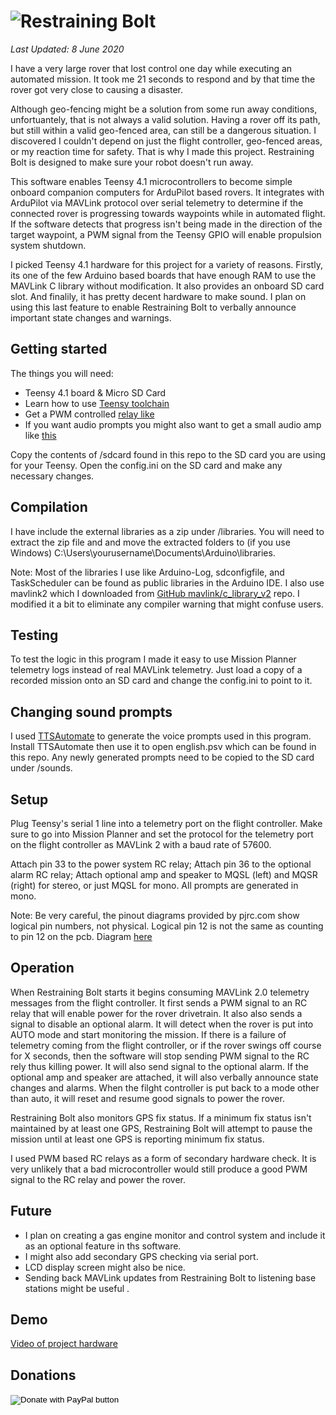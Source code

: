 ![Restraining Bolt](https://github.com/bitdog-io/restraining_bolt/raw/pre-release/images/restraining_bolt.png)
==================

*Last Updated: 8 June 2020*

I have a very large rover that lost control one day while executing an automated mission. 
It took me 21 seconds to respond and by that time the rover got very close to causing a disaster. 

Although geo-fencing might be a solution from some run away conditions, 
unfortuantely, that is not always a valid solution. Having a rover off its path, 
but still within a valid geo-fenced area, can still be a dangerous situation. I discovered
I couldn't depend on just the flight controller, geo-fenced areas, or my reaction time for safety. That is why I made this project. Restraining Bolt is designed to make sure your robot doesn't run away.

This software enables Teensy 4.1 microcontrollers to become simple onboard companion computers 
for ArduPilot based rovers. It integrates with ArduPilot via MAVLink protocol over 
serial telemetry to determine if the connected rover is progressing towards waypoints 
while in automated flight. If the software detects that progress isn't being made in 
the direction of the target waypoint, a PWM signal from the Teensy GPIO will enable propulsion system shutdown.

I picked Teensy 4.1 hardware for this project for a variety of reasons. Firstly, its one of the few Arduino
based boards that have enough RAM to use the MAVLink C library without modification. It also provides an
onboard SD card slot. And finalily, it has pretty decent hardware to make sound. I plan on using this last
feature to enable Restraining Bolt to verbally announce important state changes and warnings.

## Getting started
The things you will need:

- Teensy 4.1 board & Micro SD Card
- Learn how to use [Teensy toolchain](https://www.pjrc.com/teensy/tutorial.html)
- Get a PWM controlled [relay like](https://www.amazon.com/dp/B01M3WQZLF/ref=cm_sw_em_r_mt_dp_U_Ni51EbRXS7CVA)
- If you want audio prompts you might also want to get a small audio amp like [this](https://www.sparkfun.com/products/11044)

Copy the contents of /sdcard found in this repo to the SD card you are using for your Teensy. Open the config.ini on the SD card
and make any necessary changes.

## Compilation
I have include the external libraries as a zip under /libraries. You will need to extract the zip file and 
and move the extracted folders to (if you use Windows)  C:\Users\yourusername\Documents\Arduino\libraries.

Note: Most of the libraries I use like Arduino-Log, sdconfigfile, and TaskScheduler can be found as public
libraries in the Arduino IDE. I also use mavlink2 which I downloaded from
[GitHub mavlink/c_library_v2](https://github.com/mavlink/c_library_v2) repo. I modified it a bit to eliminate any
compiler warning that might confuse users.

## Testing
To test the logic in this program I made it easy to use Mission Planner telemetry logs instead of real MAVLink telemetry.
Just load a copy of a recorded mission onto an SD card and change the config.ini to point to it.

## Changing sound prompts
I used [TTSAutomate](https://ttsautomate.com/) to generate the voice prompts used in this program. Install TTSAutomate 
then use it to open english.psv which can be found in this repo. Any newly generated prompts need to be copied to the 
SD card under /sounds.

## Setup
Plug Teensy's serial 1 line into a telemetry port on the flight controller. Make sure to go into Mission Planner and set 
the protocol for the telemetry port on the flight controller as MAVLink 2 with a baud rate of 57600. 

Attach pin 33 to the power system RC relay;
Attach pin 36 to the optional alarm RC relay;
Attach optional amp and speaker to MQSL (left) and MQSR (right) for stereo, or just MQSL for mono. All prompts are generated in mono.

Note: Be very careful, the pinout diagrams provided by pjrc.com show logical pin numbers, not physical. Logical pin 12 is not the 
same as counting to pin 12 on the pcb. Diagram [here](https://www.pjrc.com/wp-content/uploads/2020/05/teensy41_card.png)

## Operation
When Restraining Bolt starts it begins consuming MAVLink 2.0 telemetry messages from the flight controller. It first sends
a PWM signal to an RC relay that will enable power for the rover drivetrain. It also also sends a signal to disable an optional 
alarm. It will detect when the rover is put into AUTO mode and start monitoring the mission. If there is a failure of telemetry
coming from the flight controller, or if the rover swings off course for X seconds, then the software will stop sending PWM signal
to the RC rely thus killing power. It will also send signal to the optional alarm. If the optional amp and speaker are attached,
it will also verbally announce state changes and alarms. When the filght controller is put back to a mode other than auto, it will 
reset and resume good signals to power the rover.

Restraining Bolt also monitors GPS fix status. If a minimum fix status isn't maintained by at least one GPS, Restraining Bolt will 
attempt to pause the mission until at least one GPS is reporting minimum fix status.

I used PWM based RC relays as a form of secondary hardware check. It is very unlikely that a bad microcontroller would still produce a good
PWM signal to the RC relay and power the rover.

## Future
 - I plan on creating a gas engine monitor and control system and include it as an optional feature in ths software.
 - I might also add secondary GPS checking via serial port. 
 - LCD display screen might also be nice.
 - Sending back MAVLink updates from Restraining Bolt to listening base stations might be useful .


## Demo
[Video of project hardware](https://www.youtube.com/watch?v=QM2f_M2HsgQ)

## Donations
<form action="https://www.paypal.com/donate" method="post" target="_top">
<input type="hidden" name="hosted_button_id" value="ZCYCR78JZ7X5Q" />
<input type="image" src="https://www.paypalobjects.com/en_US/i/btn/btn_donateCC_LG.gif" border="0" name="submit" title="PayPal - The safer, easier way to pay online!" alt="Donate with PayPal button" />
<img alt="" border="0" src="https://www.paypal.com/en_US/i/scr/pixel.gif" width="1" height="1" />
</form>


  
